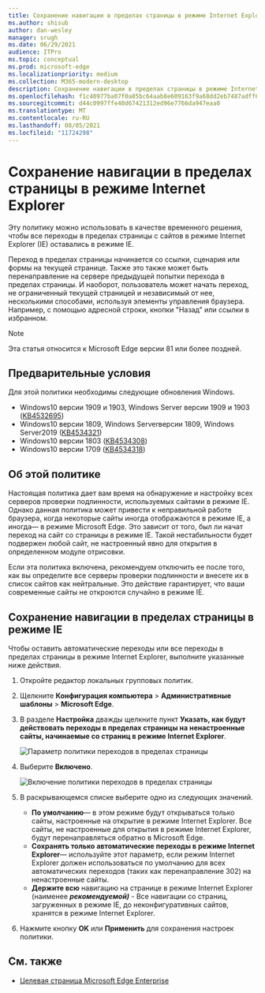 ```yaml
---
title: Сохранение навигации в пределах страницы в режиме Internet Explorer
ms.author: shisub
author: dan-wesley
manager: srugh
ms.date: 06/29/2021
audience: ITPro
ms.topic: conceptual
ms.prod: microsoft-edge
ms.localizationpriority: medium
ms.collection: M365-modern-desktop
description: Сохранение навигации в пределах страницы в режиме Internet Explorer
ms.openlocfilehash: f1c40977ba07f0a85bc64aab8e609163f9a68dd2eb7487adff6b6a1fcbd110f2
ms.sourcegitcommit: d44c0997ffe40d67421312ed96e7766da947eaa0
ms.translationtype: MT
ms.contentlocale: ru-RU
ms.lasthandoff: 08/05/2021
ms.locfileid: "11724298"
---
```

# <a name="keep-in-page-navigation-in-internet-explorer-mode"></a>Сохранение навигации в пределах страницы в режиме Internet Explorer

Эту политику можно использовать в качестве временного решения, чтобы все переходы в пределах страницы с сайтов в режиме Internet Explorer (IE) оставались в режиме IE.

Переход в пределах страницы начинается со ссылки, сценария или формы на текущей странице. Также это также может быть перенаправление на сервере предыдущей попытки перехода в пределах страницы. И наоборот, пользователь может начать переход, не ограниченный текущей страницей и независимый от нее, несколькими способами, используя элементы управления браузера. Например, с помощью адресной строки, кнопки "Назад" или ссылки в избранном.

>[!NOTE]
>Эта статья относится к Microsoft Edge версии 81 или более поздней.

## <a name="prerequisites"></a>Предварительные условия

Для этой политики необходимы следующие обновления Windows.

- Windows10 версии 1909 и 1903, Windows Server версии 1909 и 1903 ([KB4532695](https://support.microsoft.com/help/4532695))
- Windows10 версии 1809, Windows Serverверсии 1809, Windows Server2019 ([KB4534321](https://support.microsoft.com/help/4534321))
- Windows10 версии 1803 ([KB4534308](https://support.microsoft.com/help/4534308))
- Windows10 версии 1709 ([KB4534318](https://support.microsoft.com/help/4534318))


## <a name="about-this-policy"></a>Об этой политике

Настоящая политика дает вам время на обнаружение и настройку всех серверов проверки подлинности, используемых сайтами в режиме IE. Однако данная политика может привести к неправильной работе браузера, когда некоторые сайты иногда отображаются в режиме IE, а иногда— в режиме Microsoft Edge. Это зависит от того, был ли начат переход на сайт со страницы в режиме IE. Такой нестабильности будет подвержен любой сайт, не настроенный явно для открытия в определенном модуле отрисовки.

Если эта политика включена, рекомендуем отключить ее после того, как вы определите все серверы проверки подлинности и внесете их в список сайтов как нейтральные. Это действие гарантирует, что ваши современные сайты не откроются случайно в режиме IE.

## <a name="keep-in-page-navigation-in-ie-mode"></a>Сохранение навигации в пределах страницы в режиме IE

Чтобы оставить автоматические переходы или все переходы в пределах страницы в режиме Internet Explorer, выполните указанные ниже действия.

1. Откройте редактор локальных групповых политик.
2. Щелкните **Конфигурация компьютера** > **Административные шаблоны** > **Microsoft Edge**.
3. В разделе **Настройка** дважды щелкните пункт **Указать, как будут действовать переходы в пределах страницы на ненастроенные сайты, начинаемые со страниц в режиме Internet Explorer**.

   ![Параметр политики переходов в пределах страницы](media/edge-learnmore-inpage-nav/learnmore-in-page-nav-settings.png)

4. Выберите **Включено**. 

   ![Включение политики переходов в пределах страницы](media/edge-learnmore-inpage-nav/learnmore-in-page-nav-enable.png)

5. В раскрывающемся списке выберите одно из следующих значений.

   - **По умолчанию**— в этом режиме будут открываться только сайты, настроенные на открытие в режиме Internet Explorer. Все сайты, не настроенные для открытия в режиме Internet Explorer, будут перенаправляться обратно в Microsoft Edge.
   - **Сохранять только автоматические переходы в режиме Internet Explorer**— используйте этот параметр, если режим Internet Explorer должен использоваться по умолчанию для всех автоматических переходов (таких как перенаправление 302) на ненастроенные сайты.
   - **Держите всю** навигацию на странице в режиме Internet Explorer (наименее **_рекомендуемой)_** - Все навигации со страниц, загруженных в режиме IE, до неконфигуративных сайтов, хранятся в режиме Internet Explorer.

6. Нажмите кнопку **OK** или **Применить** для сохранения настроек политики.

## <a name="see-also"></a>См. также

- [Целевая страница Microsoft Edge Enterprise](https://aka.ms/EdgeEnterprise)
